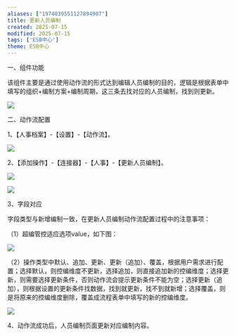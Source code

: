 ```yaml
---
aliases: ["1974039551127894907"]
title: 更新人员编制
created: 2025-07-15
modified: 2025-07-15
tags: ['ESB中心']
theme: ESB中心
---
```


一、组件功能

该组件主要是通过使用动作流的形式达到编辑人员编制的目的，逻辑是根据表单中填写的组织+编制方案+编制周期，这三条去找对应的人员编制，找到则更新。

![](c1a7663490d29e3b8b72b9be54ec9dc7.jpg)

二、动作流配置

1、【人事档案】-【设置】-【动作流】。

![](6e52ad8aebe05c8a3f48fe5f319f4e8b.jpg)

2、【添加操作】-【连接器】-【人事】-【更新人员编制】。

![](df86a5e5a203a80ef4d791cfab41b4f7.jpg)

![](e8622400da7ba37508c63379ba9be352.jpg)

3、字段对应

字段类型与新增编制一致，在更新人员编制动作流配置过程中的注意事项：

（1）超编管控适应选项value，如下图：

![](b37d6e66bef84a4b9ed038410d2eea21.jpg)

（2）操作类型中默认、追加、更新、更新（追加）、覆盖，根据用户需求进行配置；选择默认，则控编维度不更新，选择追加，则直接追加新的控编维度；选择更新，则需要选择更新条件，否则动作流会提示更新条件不能为空；选择更新（追加），则根据设置的更新条件找数据，找到就更新，找不到就新增；选择覆盖，则是将原来的控编维度删除，覆盖成流程表单中填写的新的控编维度。

![](3ee0103b952175ec764e7cc9f39e23ea.jpg)

4、动作流成功后，人员编制页面更新对应编制内容。